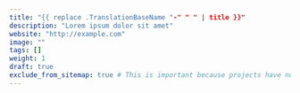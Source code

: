 ```yaml
---
title: "{{ replace .TranslationBaseName "-" " " | title }}"
description: "Lorem ipsum dolor sit amet"
website: "http://example.com"
image: ""
tags: []
weight: 1
draft: true
exclude_from_sitemap: true # This is important because projects have no single representation
---
```

